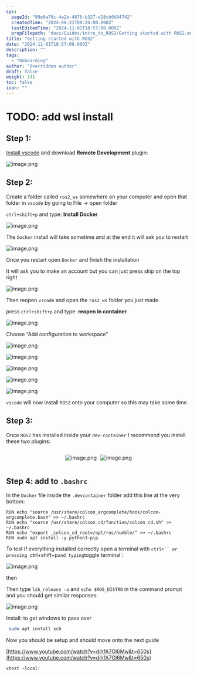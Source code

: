 ```yaml
---
sys:
  pageId: "89e0a78c-4e2b-4070-b327-d28cb0694742"
  createdTime: "2024-08-21T00:24:00.000Z"
  lastEditedTime: "2024-11-01T18:57:00.000Z"
  propFilepath: "docs/Guides/intro_to_ROS2/Getting started with ROS2.md"
title: "Getting started with ROS2"
date: "2024-11-01T18:57:00.000Z"
description: ""
tags:
  - "Onboarding"
author: "Overridden author"
draft: false
weight: 141
toc: false
icon: ""
---
```


# TODO: add wsl install

## Step 1:

[Install vscode](https://code.visualstudio.com/download) and download **Remote Development** plugin:

![image.png](https://prod-files-secure.s3.us-west-2.amazonaws.com/d518164a-d88e-44d1-a4ee-3adb3bd8bce0/efb52993-1881-4a40-b95e-6f020334f022/image.png?X-Amz-Algorithm=AWS4-HMAC-SHA256&X-Amz-Content-Sha256=UNSIGNED-PAYLOAD&X-Amz-Credential=ASIAZI2LB466XDJLPQIS%2F20250310%2Fus-west-2%2Fs3%2Faws4_request&X-Amz-Date=20250310T100814Z&X-Amz-Expires=3600&X-Amz-Security-Token=IQoJb3JpZ2luX2VjEEIaCXVzLXdlc3QtMiJIMEYCIQDd%2BIfn63itB5%2FHEApGo09S%2BTlenAihlSQeN9QM5ssgMgIhAPEUwVZW6m%2B02GkPfMPu7hHQXzSBWio1XFV6qNRBG5LaKogECIv%2F%2F%2F%2F%2F%2F%2F%2F%2F%2FwEQABoMNjM3NDIzMTgzODA1IgzUhpDvk6zifJ8F6kIq3AOxep2M5tfuBnc6ISucOPuWg2017Kpzglic6lqTyS7EQKRIqofeh3QNe8ljujwZ8pB0JpyrVgexYDa%2BCOeiASHYS8%2BXJu%2BN9%2BMhlI%2F8vJrqCzYDWY3%2B%2FU4SplUHLh8ELGmIFdTjs%2FDKGyr6mGNL132w30mVrzIg8Z7U7u6GjDO8Kr7kLB4oShvorr3QTn9imgL%2F2ix58J9FCgs64Osmpy26Sdr%2BTh4%2BnOvAsVYrz763IO17oss8RaGxcomnBiUJR3R2TbCYbK4ZEQakimHG2sD9JS%2BoZLoDlqwdv4ToTDiWwSG9fzuKGEVEbsTpMHzjFuFEOcvc%2FRhP32btXHhsVCAA%2FIvZNTDyoy6xSmGbPYmXeqd8Dz6dWBfL5ARBo3JPVVSQmy%2F6ur42Qco3ORAfU%2FDkAhnfu8YV47C2r5141HY6XqpQclfZ9JHDcv1pf2pzCGsmUy7pMlPW7s5pch2hpEGUApmHaj6dX7v%2BXuQPyRuPlNRpq8FxfcrnilDUeOZzVGjZdNuqUidToQICoXQDkwQqv9I%2Bjw0a8LszIwxTNasm2WfYHn8RAI5MO%2BZdcuNrPj%2FNJp9vZyqXJf6ZlbmwFcV7nvCxCeqN9dGvChTObpGdO8GgpBnFhnr6hcpIuDCE6rq%2BBjqkAT6ea9Glrpugk1l6eyZTzTuxPITc8ZCG7AtwXAMX%2ByhPZb04t30Vm3tIFw5KbQ1xsUxBJZ3qhezRepxvL%2FhIeSXU7K2V4VdKcODubq0kwz619Gt%2FkRA1KpQl%2BPDKiVh%2FVgGvog%2FXs2e40gMlo6SVfznr7lsCuofJSv823UoLDnMqhlMDt4KddP4HxVcb1Kz9JvYGlnBTcbC23fx2byr0V1BJp%2BuM&X-Amz-Signature=9cd87184c29bb418dd2e925d4b6644343c31dd88362eca6a1b27236cac4cac5b&X-Amz-SignedHeaders=host&x-id=GetObject)

## Step 2:

Create a folder called `ros2_ws` somewhere on your computer and open that folder in `vscode` by going to File → open folder 

`ctrl+shift+p` and type: **Install Docker**

![image.png](https://prod-files-secure.s3.us-west-2.amazonaws.com/d518164a-d88e-44d1-a4ee-3adb3bd8bce0/2269dc0e-1cd5-47ff-bceb-c04ad9b2eab0/image.png?X-Amz-Algorithm=AWS4-HMAC-SHA256&X-Amz-Content-Sha256=UNSIGNED-PAYLOAD&X-Amz-Credential=ASIAZI2LB466XDJLPQIS%2F20250310%2Fus-west-2%2Fs3%2Faws4_request&X-Amz-Date=20250310T100814Z&X-Amz-Expires=3600&X-Amz-Security-Token=IQoJb3JpZ2luX2VjEEIaCXVzLXdlc3QtMiJIMEYCIQDd%2BIfn63itB5%2FHEApGo09S%2BTlenAihlSQeN9QM5ssgMgIhAPEUwVZW6m%2B02GkPfMPu7hHQXzSBWio1XFV6qNRBG5LaKogECIv%2F%2F%2F%2F%2F%2F%2F%2F%2F%2FwEQABoMNjM3NDIzMTgzODA1IgzUhpDvk6zifJ8F6kIq3AOxep2M5tfuBnc6ISucOPuWg2017Kpzglic6lqTyS7EQKRIqofeh3QNe8ljujwZ8pB0JpyrVgexYDa%2BCOeiASHYS8%2BXJu%2BN9%2BMhlI%2F8vJrqCzYDWY3%2B%2FU4SplUHLh8ELGmIFdTjs%2FDKGyr6mGNL132w30mVrzIg8Z7U7u6GjDO8Kr7kLB4oShvorr3QTn9imgL%2F2ix58J9FCgs64Osmpy26Sdr%2BTh4%2BnOvAsVYrz763IO17oss8RaGxcomnBiUJR3R2TbCYbK4ZEQakimHG2sD9JS%2BoZLoDlqwdv4ToTDiWwSG9fzuKGEVEbsTpMHzjFuFEOcvc%2FRhP32btXHhsVCAA%2FIvZNTDyoy6xSmGbPYmXeqd8Dz6dWBfL5ARBo3JPVVSQmy%2F6ur42Qco3ORAfU%2FDkAhnfu8YV47C2r5141HY6XqpQclfZ9JHDcv1pf2pzCGsmUy7pMlPW7s5pch2hpEGUApmHaj6dX7v%2BXuQPyRuPlNRpq8FxfcrnilDUeOZzVGjZdNuqUidToQICoXQDkwQqv9I%2Bjw0a8LszIwxTNasm2WfYHn8RAI5MO%2BZdcuNrPj%2FNJp9vZyqXJf6ZlbmwFcV7nvCxCeqN9dGvChTObpGdO8GgpBnFhnr6hcpIuDCE6rq%2BBjqkAT6ea9Glrpugk1l6eyZTzTuxPITc8ZCG7AtwXAMX%2ByhPZb04t30Vm3tIFw5KbQ1xsUxBJZ3qhezRepxvL%2FhIeSXU7K2V4VdKcODubq0kwz619Gt%2FkRA1KpQl%2BPDKiVh%2FVgGvog%2FXs2e40gMlo6SVfznr7lsCuofJSv823UoLDnMqhlMDt4KddP4HxVcb1Kz9JvYGlnBTcbC23fx2byr0V1BJp%2BuM&X-Amz-Signature=88d26c3dcc9c88c05d4f456532eab1275f40792ec72f9fb4e6514b8c65685ff2&X-Amz-SignedHeaders=host&x-id=GetObject)

The `Docker` install will take sometime and at the end it will ask you to restart

![image.png](https://prod-files-secure.s3.us-west-2.amazonaws.com/d518164a-d88e-44d1-a4ee-3adb3bd8bce0/ed233f78-be33-4b1f-b89c-9c346c0e961e/image.png?X-Amz-Algorithm=AWS4-HMAC-SHA256&X-Amz-Content-Sha256=UNSIGNED-PAYLOAD&X-Amz-Credential=ASIAZI2LB466XDJLPQIS%2F20250310%2Fus-west-2%2Fs3%2Faws4_request&X-Amz-Date=20250310T100814Z&X-Amz-Expires=3600&X-Amz-Security-Token=IQoJb3JpZ2luX2VjEEIaCXVzLXdlc3QtMiJIMEYCIQDd%2BIfn63itB5%2FHEApGo09S%2BTlenAihlSQeN9QM5ssgMgIhAPEUwVZW6m%2B02GkPfMPu7hHQXzSBWio1XFV6qNRBG5LaKogECIv%2F%2F%2F%2F%2F%2F%2F%2F%2F%2FwEQABoMNjM3NDIzMTgzODA1IgzUhpDvk6zifJ8F6kIq3AOxep2M5tfuBnc6ISucOPuWg2017Kpzglic6lqTyS7EQKRIqofeh3QNe8ljujwZ8pB0JpyrVgexYDa%2BCOeiASHYS8%2BXJu%2BN9%2BMhlI%2F8vJrqCzYDWY3%2B%2FU4SplUHLh8ELGmIFdTjs%2FDKGyr6mGNL132w30mVrzIg8Z7U7u6GjDO8Kr7kLB4oShvorr3QTn9imgL%2F2ix58J9FCgs64Osmpy26Sdr%2BTh4%2BnOvAsVYrz763IO17oss8RaGxcomnBiUJR3R2TbCYbK4ZEQakimHG2sD9JS%2BoZLoDlqwdv4ToTDiWwSG9fzuKGEVEbsTpMHzjFuFEOcvc%2FRhP32btXHhsVCAA%2FIvZNTDyoy6xSmGbPYmXeqd8Dz6dWBfL5ARBo3JPVVSQmy%2F6ur42Qco3ORAfU%2FDkAhnfu8YV47C2r5141HY6XqpQclfZ9JHDcv1pf2pzCGsmUy7pMlPW7s5pch2hpEGUApmHaj6dX7v%2BXuQPyRuPlNRpq8FxfcrnilDUeOZzVGjZdNuqUidToQICoXQDkwQqv9I%2Bjw0a8LszIwxTNasm2WfYHn8RAI5MO%2BZdcuNrPj%2FNJp9vZyqXJf6ZlbmwFcV7nvCxCeqN9dGvChTObpGdO8GgpBnFhnr6hcpIuDCE6rq%2BBjqkAT6ea9Glrpugk1l6eyZTzTuxPITc8ZCG7AtwXAMX%2ByhPZb04t30Vm3tIFw5KbQ1xsUxBJZ3qhezRepxvL%2FhIeSXU7K2V4VdKcODubq0kwz619Gt%2FkRA1KpQl%2BPDKiVh%2FVgGvog%2FXs2e40gMlo6SVfznr7lsCuofJSv823UoLDnMqhlMDt4KddP4HxVcb1Kz9JvYGlnBTcbC23fx2byr0V1BJp%2BuM&X-Amz-Signature=1827e489f1983387636ad8c43dc9bce3d289d58cf792f04aed94dacf93c965d9&X-Amz-SignedHeaders=host&x-id=GetObject)

Once you restart open `Docker` and finish the installation

It will ask you to make an account but you can just press skip on the top right

![image.png](https://prod-files-secure.s3.us-west-2.amazonaws.com/d518164a-d88e-44d1-a4ee-3adb3bd8bce0/21010ad9-1659-4fd9-9f59-9932a09b2a3d/image.png?X-Amz-Algorithm=AWS4-HMAC-SHA256&X-Amz-Content-Sha256=UNSIGNED-PAYLOAD&X-Amz-Credential=ASIAZI2LB466XDJLPQIS%2F20250310%2Fus-west-2%2Fs3%2Faws4_request&X-Amz-Date=20250310T100814Z&X-Amz-Expires=3600&X-Amz-Security-Token=IQoJb3JpZ2luX2VjEEIaCXVzLXdlc3QtMiJIMEYCIQDd%2BIfn63itB5%2FHEApGo09S%2BTlenAihlSQeN9QM5ssgMgIhAPEUwVZW6m%2B02GkPfMPu7hHQXzSBWio1XFV6qNRBG5LaKogECIv%2F%2F%2F%2F%2F%2F%2F%2F%2F%2FwEQABoMNjM3NDIzMTgzODA1IgzUhpDvk6zifJ8F6kIq3AOxep2M5tfuBnc6ISucOPuWg2017Kpzglic6lqTyS7EQKRIqofeh3QNe8ljujwZ8pB0JpyrVgexYDa%2BCOeiASHYS8%2BXJu%2BN9%2BMhlI%2F8vJrqCzYDWY3%2B%2FU4SplUHLh8ELGmIFdTjs%2FDKGyr6mGNL132w30mVrzIg8Z7U7u6GjDO8Kr7kLB4oShvorr3QTn9imgL%2F2ix58J9FCgs64Osmpy26Sdr%2BTh4%2BnOvAsVYrz763IO17oss8RaGxcomnBiUJR3R2TbCYbK4ZEQakimHG2sD9JS%2BoZLoDlqwdv4ToTDiWwSG9fzuKGEVEbsTpMHzjFuFEOcvc%2FRhP32btXHhsVCAA%2FIvZNTDyoy6xSmGbPYmXeqd8Dz6dWBfL5ARBo3JPVVSQmy%2F6ur42Qco3ORAfU%2FDkAhnfu8YV47C2r5141HY6XqpQclfZ9JHDcv1pf2pzCGsmUy7pMlPW7s5pch2hpEGUApmHaj6dX7v%2BXuQPyRuPlNRpq8FxfcrnilDUeOZzVGjZdNuqUidToQICoXQDkwQqv9I%2Bjw0a8LszIwxTNasm2WfYHn8RAI5MO%2BZdcuNrPj%2FNJp9vZyqXJf6ZlbmwFcV7nvCxCeqN9dGvChTObpGdO8GgpBnFhnr6hcpIuDCE6rq%2BBjqkAT6ea9Glrpugk1l6eyZTzTuxPITc8ZCG7AtwXAMX%2ByhPZb04t30Vm3tIFw5KbQ1xsUxBJZ3qhezRepxvL%2FhIeSXU7K2V4VdKcODubq0kwz619Gt%2FkRA1KpQl%2BPDKiVh%2FVgGvog%2FXs2e40gMlo6SVfznr7lsCuofJSv823UoLDnMqhlMDt4KddP4HxVcb1Kz9JvYGlnBTcbC23fx2byr0V1BJp%2BuM&X-Amz-Signature=208015927c01e5b625c198dbae0769e6c22554a794b1e42d928b0bfd0a335388&X-Amz-SignedHeaders=host&x-id=GetObject)

Then reopen `vscode` and open the `ros2_ws` folder you just made

press `ctrl+shift+p` and type: **reopen in container**

![image.png](https://prod-files-secure.s3.us-west-2.amazonaws.com/d518164a-d88e-44d1-a4ee-3adb3bd8bce0/4e93b8c2-41ad-488c-8095-c74205196118/image.png?X-Amz-Algorithm=AWS4-HMAC-SHA256&X-Amz-Content-Sha256=UNSIGNED-PAYLOAD&X-Amz-Credential=ASIAZI2LB466XDJLPQIS%2F20250310%2Fus-west-2%2Fs3%2Faws4_request&X-Amz-Date=20250310T100814Z&X-Amz-Expires=3600&X-Amz-Security-Token=IQoJb3JpZ2luX2VjEEIaCXVzLXdlc3QtMiJIMEYCIQDd%2BIfn63itB5%2FHEApGo09S%2BTlenAihlSQeN9QM5ssgMgIhAPEUwVZW6m%2B02GkPfMPu7hHQXzSBWio1XFV6qNRBG5LaKogECIv%2F%2F%2F%2F%2F%2F%2F%2F%2F%2FwEQABoMNjM3NDIzMTgzODA1IgzUhpDvk6zifJ8F6kIq3AOxep2M5tfuBnc6ISucOPuWg2017Kpzglic6lqTyS7EQKRIqofeh3QNe8ljujwZ8pB0JpyrVgexYDa%2BCOeiASHYS8%2BXJu%2BN9%2BMhlI%2F8vJrqCzYDWY3%2B%2FU4SplUHLh8ELGmIFdTjs%2FDKGyr6mGNL132w30mVrzIg8Z7U7u6GjDO8Kr7kLB4oShvorr3QTn9imgL%2F2ix58J9FCgs64Osmpy26Sdr%2BTh4%2BnOvAsVYrz763IO17oss8RaGxcomnBiUJR3R2TbCYbK4ZEQakimHG2sD9JS%2BoZLoDlqwdv4ToTDiWwSG9fzuKGEVEbsTpMHzjFuFEOcvc%2FRhP32btXHhsVCAA%2FIvZNTDyoy6xSmGbPYmXeqd8Dz6dWBfL5ARBo3JPVVSQmy%2F6ur42Qco3ORAfU%2FDkAhnfu8YV47C2r5141HY6XqpQclfZ9JHDcv1pf2pzCGsmUy7pMlPW7s5pch2hpEGUApmHaj6dX7v%2BXuQPyRuPlNRpq8FxfcrnilDUeOZzVGjZdNuqUidToQICoXQDkwQqv9I%2Bjw0a8LszIwxTNasm2WfYHn8RAI5MO%2BZdcuNrPj%2FNJp9vZyqXJf6ZlbmwFcV7nvCxCeqN9dGvChTObpGdO8GgpBnFhnr6hcpIuDCE6rq%2BBjqkAT6ea9Glrpugk1l6eyZTzTuxPITc8ZCG7AtwXAMX%2ByhPZb04t30Vm3tIFw5KbQ1xsUxBJZ3qhezRepxvL%2FhIeSXU7K2V4VdKcODubq0kwz619Gt%2FkRA1KpQl%2BPDKiVh%2FVgGvog%2FXs2e40gMlo6SVfznr7lsCuofJSv823UoLDnMqhlMDt4KddP4HxVcb1Kz9JvYGlnBTcbC23fx2byr0V1BJp%2BuM&X-Amz-Signature=9836044890d47194b24b82321552a4419f97a85e0304656c39d480797eb74472&X-Amz-SignedHeaders=host&x-id=GetObject)

Choose “Add configuration to workspace”

![image.png](https://prod-files-secure.s3.us-west-2.amazonaws.com/d518164a-d88e-44d1-a4ee-3adb3bd8bce0/9560b282-5060-4989-ba37-97e7b2c22476/image.png?X-Amz-Algorithm=AWS4-HMAC-SHA256&X-Amz-Content-Sha256=UNSIGNED-PAYLOAD&X-Amz-Credential=ASIAZI2LB466XDJLPQIS%2F20250310%2Fus-west-2%2Fs3%2Faws4_request&X-Amz-Date=20250310T100814Z&X-Amz-Expires=3600&X-Amz-Security-Token=IQoJb3JpZ2luX2VjEEIaCXVzLXdlc3QtMiJIMEYCIQDd%2BIfn63itB5%2FHEApGo09S%2BTlenAihlSQeN9QM5ssgMgIhAPEUwVZW6m%2B02GkPfMPu7hHQXzSBWio1XFV6qNRBG5LaKogECIv%2F%2F%2F%2F%2F%2F%2F%2F%2F%2FwEQABoMNjM3NDIzMTgzODA1IgzUhpDvk6zifJ8F6kIq3AOxep2M5tfuBnc6ISucOPuWg2017Kpzglic6lqTyS7EQKRIqofeh3QNe8ljujwZ8pB0JpyrVgexYDa%2BCOeiASHYS8%2BXJu%2BN9%2BMhlI%2F8vJrqCzYDWY3%2B%2FU4SplUHLh8ELGmIFdTjs%2FDKGyr6mGNL132w30mVrzIg8Z7U7u6GjDO8Kr7kLB4oShvorr3QTn9imgL%2F2ix58J9FCgs64Osmpy26Sdr%2BTh4%2BnOvAsVYrz763IO17oss8RaGxcomnBiUJR3R2TbCYbK4ZEQakimHG2sD9JS%2BoZLoDlqwdv4ToTDiWwSG9fzuKGEVEbsTpMHzjFuFEOcvc%2FRhP32btXHhsVCAA%2FIvZNTDyoy6xSmGbPYmXeqd8Dz6dWBfL5ARBo3JPVVSQmy%2F6ur42Qco3ORAfU%2FDkAhnfu8YV47C2r5141HY6XqpQclfZ9JHDcv1pf2pzCGsmUy7pMlPW7s5pch2hpEGUApmHaj6dX7v%2BXuQPyRuPlNRpq8FxfcrnilDUeOZzVGjZdNuqUidToQICoXQDkwQqv9I%2Bjw0a8LszIwxTNasm2WfYHn8RAI5MO%2BZdcuNrPj%2FNJp9vZyqXJf6ZlbmwFcV7nvCxCeqN9dGvChTObpGdO8GgpBnFhnr6hcpIuDCE6rq%2BBjqkAT6ea9Glrpugk1l6eyZTzTuxPITc8ZCG7AtwXAMX%2ByhPZb04t30Vm3tIFw5KbQ1xsUxBJZ3qhezRepxvL%2FhIeSXU7K2V4VdKcODubq0kwz619Gt%2FkRA1KpQl%2BPDKiVh%2FVgGvog%2FXs2e40gMlo6SVfznr7lsCuofJSv823UoLDnMqhlMDt4KddP4HxVcb1Kz9JvYGlnBTcbC23fx2byr0V1BJp%2BuM&X-Amz-Signature=75ae986c34ddf231a07a29d3b77a86c2553a8b04123348e507a23675397bd06a&X-Amz-SignedHeaders=host&x-id=GetObject)

![image.png](https://prod-files-secure.s3.us-west-2.amazonaws.com/d518164a-d88e-44d1-a4ee-3adb3bd8bce0/2ee63f81-886b-48e8-a553-dc6e5eac99e4/image.png?X-Amz-Algorithm=AWS4-HMAC-SHA256&X-Amz-Content-Sha256=UNSIGNED-PAYLOAD&X-Amz-Credential=ASIAZI2LB466XDJLPQIS%2F20250310%2Fus-west-2%2Fs3%2Faws4_request&X-Amz-Date=20250310T100814Z&X-Amz-Expires=3600&X-Amz-Security-Token=IQoJb3JpZ2luX2VjEEIaCXVzLXdlc3QtMiJIMEYCIQDd%2BIfn63itB5%2FHEApGo09S%2BTlenAihlSQeN9QM5ssgMgIhAPEUwVZW6m%2B02GkPfMPu7hHQXzSBWio1XFV6qNRBG5LaKogECIv%2F%2F%2F%2F%2F%2F%2F%2F%2F%2FwEQABoMNjM3NDIzMTgzODA1IgzUhpDvk6zifJ8F6kIq3AOxep2M5tfuBnc6ISucOPuWg2017Kpzglic6lqTyS7EQKRIqofeh3QNe8ljujwZ8pB0JpyrVgexYDa%2BCOeiASHYS8%2BXJu%2BN9%2BMhlI%2F8vJrqCzYDWY3%2B%2FU4SplUHLh8ELGmIFdTjs%2FDKGyr6mGNL132w30mVrzIg8Z7U7u6GjDO8Kr7kLB4oShvorr3QTn9imgL%2F2ix58J9FCgs64Osmpy26Sdr%2BTh4%2BnOvAsVYrz763IO17oss8RaGxcomnBiUJR3R2TbCYbK4ZEQakimHG2sD9JS%2BoZLoDlqwdv4ToTDiWwSG9fzuKGEVEbsTpMHzjFuFEOcvc%2FRhP32btXHhsVCAA%2FIvZNTDyoy6xSmGbPYmXeqd8Dz6dWBfL5ARBo3JPVVSQmy%2F6ur42Qco3ORAfU%2FDkAhnfu8YV47C2r5141HY6XqpQclfZ9JHDcv1pf2pzCGsmUy7pMlPW7s5pch2hpEGUApmHaj6dX7v%2BXuQPyRuPlNRpq8FxfcrnilDUeOZzVGjZdNuqUidToQICoXQDkwQqv9I%2Bjw0a8LszIwxTNasm2WfYHn8RAI5MO%2BZdcuNrPj%2FNJp9vZyqXJf6ZlbmwFcV7nvCxCeqN9dGvChTObpGdO8GgpBnFhnr6hcpIuDCE6rq%2BBjqkAT6ea9Glrpugk1l6eyZTzTuxPITc8ZCG7AtwXAMX%2ByhPZb04t30Vm3tIFw5KbQ1xsUxBJZ3qhezRepxvL%2FhIeSXU7K2V4VdKcODubq0kwz619Gt%2FkRA1KpQl%2BPDKiVh%2FVgGvog%2FXs2e40gMlo6SVfznr7lsCuofJSv823UoLDnMqhlMDt4KddP4HxVcb1Kz9JvYGlnBTcbC23fx2byr0V1BJp%2BuM&X-Amz-Signature=e38b578686a0ca90ee371b05497748795c9d08893bd0b24d46713cda3a6537fe&X-Amz-SignedHeaders=host&x-id=GetObject)

![image.png](https://prod-files-secure.s3.us-west-2.amazonaws.com/d518164a-d88e-44d1-a4ee-3adb3bd8bce0/ae1580b2-b048-407e-aed9-b584224a7a04/image.png?X-Amz-Algorithm=AWS4-HMAC-SHA256&X-Amz-Content-Sha256=UNSIGNED-PAYLOAD&X-Amz-Credential=ASIAZI2LB466XDJLPQIS%2F20250310%2Fus-west-2%2Fs3%2Faws4_request&X-Amz-Date=20250310T100814Z&X-Amz-Expires=3600&X-Amz-Security-Token=IQoJb3JpZ2luX2VjEEIaCXVzLXdlc3QtMiJIMEYCIQDd%2BIfn63itB5%2FHEApGo09S%2BTlenAihlSQeN9QM5ssgMgIhAPEUwVZW6m%2B02GkPfMPu7hHQXzSBWio1XFV6qNRBG5LaKogECIv%2F%2F%2F%2F%2F%2F%2F%2F%2F%2FwEQABoMNjM3NDIzMTgzODA1IgzUhpDvk6zifJ8F6kIq3AOxep2M5tfuBnc6ISucOPuWg2017Kpzglic6lqTyS7EQKRIqofeh3QNe8ljujwZ8pB0JpyrVgexYDa%2BCOeiASHYS8%2BXJu%2BN9%2BMhlI%2F8vJrqCzYDWY3%2B%2FU4SplUHLh8ELGmIFdTjs%2FDKGyr6mGNL132w30mVrzIg8Z7U7u6GjDO8Kr7kLB4oShvorr3QTn9imgL%2F2ix58J9FCgs64Osmpy26Sdr%2BTh4%2BnOvAsVYrz763IO17oss8RaGxcomnBiUJR3R2TbCYbK4ZEQakimHG2sD9JS%2BoZLoDlqwdv4ToTDiWwSG9fzuKGEVEbsTpMHzjFuFEOcvc%2FRhP32btXHhsVCAA%2FIvZNTDyoy6xSmGbPYmXeqd8Dz6dWBfL5ARBo3JPVVSQmy%2F6ur42Qco3ORAfU%2FDkAhnfu8YV47C2r5141HY6XqpQclfZ9JHDcv1pf2pzCGsmUy7pMlPW7s5pch2hpEGUApmHaj6dX7v%2BXuQPyRuPlNRpq8FxfcrnilDUeOZzVGjZdNuqUidToQICoXQDkwQqv9I%2Bjw0a8LszIwxTNasm2WfYHn8RAI5MO%2BZdcuNrPj%2FNJp9vZyqXJf6ZlbmwFcV7nvCxCeqN9dGvChTObpGdO8GgpBnFhnr6hcpIuDCE6rq%2BBjqkAT6ea9Glrpugk1l6eyZTzTuxPITc8ZCG7AtwXAMX%2ByhPZb04t30Vm3tIFw5KbQ1xsUxBJZ3qhezRepxvL%2FhIeSXU7K2V4VdKcODubq0kwz619Gt%2FkRA1KpQl%2BPDKiVh%2FVgGvog%2FXs2e40gMlo6SVfznr7lsCuofJSv823UoLDnMqhlMDt4KddP4HxVcb1Kz9JvYGlnBTcbC23fx2byr0V1BJp%2BuM&X-Amz-Signature=37efde6032f2e697afd3e85d3024ad4ea5327543c16cc28b63f595c723125758&X-Amz-SignedHeaders=host&x-id=GetObject)

![image.png](https://prod-files-secure.s3.us-west-2.amazonaws.com/d518164a-d88e-44d1-a4ee-3adb3bd8bce0/53255b28-f75e-430f-b9e3-c0ac8577e42b/image.png?X-Amz-Algorithm=AWS4-HMAC-SHA256&X-Amz-Content-Sha256=UNSIGNED-PAYLOAD&X-Amz-Credential=ASIAZI2LB466XDJLPQIS%2F20250310%2Fus-west-2%2Fs3%2Faws4_request&X-Amz-Date=20250310T100814Z&X-Amz-Expires=3600&X-Amz-Security-Token=IQoJb3JpZ2luX2VjEEIaCXVzLXdlc3QtMiJIMEYCIQDd%2BIfn63itB5%2FHEApGo09S%2BTlenAihlSQeN9QM5ssgMgIhAPEUwVZW6m%2B02GkPfMPu7hHQXzSBWio1XFV6qNRBG5LaKogECIv%2F%2F%2F%2F%2F%2F%2F%2F%2F%2FwEQABoMNjM3NDIzMTgzODA1IgzUhpDvk6zifJ8F6kIq3AOxep2M5tfuBnc6ISucOPuWg2017Kpzglic6lqTyS7EQKRIqofeh3QNe8ljujwZ8pB0JpyrVgexYDa%2BCOeiASHYS8%2BXJu%2BN9%2BMhlI%2F8vJrqCzYDWY3%2B%2FU4SplUHLh8ELGmIFdTjs%2FDKGyr6mGNL132w30mVrzIg8Z7U7u6GjDO8Kr7kLB4oShvorr3QTn9imgL%2F2ix58J9FCgs64Osmpy26Sdr%2BTh4%2BnOvAsVYrz763IO17oss8RaGxcomnBiUJR3R2TbCYbK4ZEQakimHG2sD9JS%2BoZLoDlqwdv4ToTDiWwSG9fzuKGEVEbsTpMHzjFuFEOcvc%2FRhP32btXHhsVCAA%2FIvZNTDyoy6xSmGbPYmXeqd8Dz6dWBfL5ARBo3JPVVSQmy%2F6ur42Qco3ORAfU%2FDkAhnfu8YV47C2r5141HY6XqpQclfZ9JHDcv1pf2pzCGsmUy7pMlPW7s5pch2hpEGUApmHaj6dX7v%2BXuQPyRuPlNRpq8FxfcrnilDUeOZzVGjZdNuqUidToQICoXQDkwQqv9I%2Bjw0a8LszIwxTNasm2WfYHn8RAI5MO%2BZdcuNrPj%2FNJp9vZyqXJf6ZlbmwFcV7nvCxCeqN9dGvChTObpGdO8GgpBnFhnr6hcpIuDCE6rq%2BBjqkAT6ea9Glrpugk1l6eyZTzTuxPITc8ZCG7AtwXAMX%2ByhPZb04t30Vm3tIFw5KbQ1xsUxBJZ3qhezRepxvL%2FhIeSXU7K2V4VdKcODubq0kwz619Gt%2FkRA1KpQl%2BPDKiVh%2FVgGvog%2FXs2e40gMlo6SVfznr7lsCuofJSv823UoLDnMqhlMDt4KddP4HxVcb1Kz9JvYGlnBTcbC23fx2byr0V1BJp%2BuM&X-Amz-Signature=8b88cb82589300043db478c26d1e123b24c413e8252dec3fd4e0aeae0e670294&X-Amz-SignedHeaders=host&x-id=GetObject)

![image.png](https://prod-files-secure.s3.us-west-2.amazonaws.com/d518164a-d88e-44d1-a4ee-3adb3bd8bce0/7c562767-5af9-4ffb-97d1-327bcdf4ee00/image.png?X-Amz-Algorithm=AWS4-HMAC-SHA256&X-Amz-Content-Sha256=UNSIGNED-PAYLOAD&X-Amz-Credential=ASIAZI2LB466XDJLPQIS%2F20250310%2Fus-west-2%2Fs3%2Faws4_request&X-Amz-Date=20250310T100814Z&X-Amz-Expires=3600&X-Amz-Security-Token=IQoJb3JpZ2luX2VjEEIaCXVzLXdlc3QtMiJIMEYCIQDd%2BIfn63itB5%2FHEApGo09S%2BTlenAihlSQeN9QM5ssgMgIhAPEUwVZW6m%2B02GkPfMPu7hHQXzSBWio1XFV6qNRBG5LaKogECIv%2F%2F%2F%2F%2F%2F%2F%2F%2F%2FwEQABoMNjM3NDIzMTgzODA1IgzUhpDvk6zifJ8F6kIq3AOxep2M5tfuBnc6ISucOPuWg2017Kpzglic6lqTyS7EQKRIqofeh3QNe8ljujwZ8pB0JpyrVgexYDa%2BCOeiASHYS8%2BXJu%2BN9%2BMhlI%2F8vJrqCzYDWY3%2B%2FU4SplUHLh8ELGmIFdTjs%2FDKGyr6mGNL132w30mVrzIg8Z7U7u6GjDO8Kr7kLB4oShvorr3QTn9imgL%2F2ix58J9FCgs64Osmpy26Sdr%2BTh4%2BnOvAsVYrz763IO17oss8RaGxcomnBiUJR3R2TbCYbK4ZEQakimHG2sD9JS%2BoZLoDlqwdv4ToTDiWwSG9fzuKGEVEbsTpMHzjFuFEOcvc%2FRhP32btXHhsVCAA%2FIvZNTDyoy6xSmGbPYmXeqd8Dz6dWBfL5ARBo3JPVVSQmy%2F6ur42Qco3ORAfU%2FDkAhnfu8YV47C2r5141HY6XqpQclfZ9JHDcv1pf2pzCGsmUy7pMlPW7s5pch2hpEGUApmHaj6dX7v%2BXuQPyRuPlNRpq8FxfcrnilDUeOZzVGjZdNuqUidToQICoXQDkwQqv9I%2Bjw0a8LszIwxTNasm2WfYHn8RAI5MO%2BZdcuNrPj%2FNJp9vZyqXJf6ZlbmwFcV7nvCxCeqN9dGvChTObpGdO8GgpBnFhnr6hcpIuDCE6rq%2BBjqkAT6ea9Glrpugk1l6eyZTzTuxPITc8ZCG7AtwXAMX%2ByhPZb04t30Vm3tIFw5KbQ1xsUxBJZ3qhezRepxvL%2FhIeSXU7K2V4VdKcODubq0kwz619Gt%2FkRA1KpQl%2BPDKiVh%2FVgGvog%2FXs2e40gMlo6SVfznr7lsCuofJSv823UoLDnMqhlMDt4KddP4HxVcb1Kz9JvYGlnBTcbC23fx2byr0V1BJp%2BuM&X-Amz-Signature=f7de11f9b9c11a205357e834a8e7b6a645d524c9aaffbd11de2db22e37572db2&X-Amz-SignedHeaders=host&x-id=GetObject)

`vscode` will now install `ROS2` onto your computer so this may take some time.

## Step 3:

Once `ROS2` has installed inside your `dev-container` I recommend you install these two plugins:

<div style="display: flex;flex-direction: row; column-gap:10px; max-width: 630px;justify-content: center;">
<div>

![image.png](https://prod-files-secure.s3.us-west-2.amazonaws.com/d518164a-d88e-44d1-a4ee-3adb3bd8bce0/3fc3d550-5a54-4ba1-ba6b-faa01cdb7369/image.png?X-Amz-Algorithm=AWS4-HMAC-SHA256&X-Amz-Content-Sha256=UNSIGNED-PAYLOAD&X-Amz-Credential=ASIAZI2LB466ZVWBNLMH%2F20250310%2Fus-west-2%2Fs3%2Faws4_request&X-Amz-Date=20250310T100819Z&X-Amz-Expires=3600&X-Amz-Security-Token=IQoJb3JpZ2luX2VjEEIaCXVzLXdlc3QtMiJGMEQCIA35%2Bq78kZaSzogpi0UXWEolpcgO9i7Qh6tEVygdRxc8AiBIDgoyBYDqHOlcfEceGDF6bj5pSv%2BQM2C0XjYg1QytNiqIBAiL%2F%2F%2F%2F%2F%2F%2F%2F%2F%2F8BEAAaDDYzNzQyMzE4MzgwNSIMGxtXfua3lNPyzkfBKtwDCbY3y7Q88Wqr%2Bvz2jq5iHIltRLh%2FAYCJco7IV2UD1j6pUqTuK0FisOqJxnZdvEYvGsUDRRGN3Ruw3ZErTW5RaujkHJv3iuC46%2BZYseZO4v0S4%2Bq5qilWGbD1CWmy5btXNNB7PEG0WWdRoxsooYdzNg4F%2BvoypWgMtOfHcYTlOy876VZ7bil0b8p1KO9%2FtsMkai6biqhw5IHw5BiycWiEIzX9cl1RUOsuDyruO82oOyXFe1uql99hDVWiKvZxg0GABsXRCjwLxb2OzF9xi09fj1jn7vPJ1Ucrkvc8J297beSCyivoik0lJBLL4GhHvt12VVcGbuafHDJBwmi0e%2BLV0uowqplbf2v0vcXMysab3I0Z4Dh3xASbEz1h24DHj4kkAbvMxXx9qHqM1C2ANKHmY3KG4H9TqCO%2Bv%2Bjn7lUnymVLYk1MRFIKK5e4nxk4ldmR5Hhrd6m%2BXRStGpSvQvEXtkBUvoGgm52eb4eQBxSiAvfXnli%2BRkxfVqP6jiZoNMNs7tkO6vDvqq4Djrd%2FdHKb0FxzQAloQIFesMFASm75d2LJtDo9hkyeUN6conHA6v4AH5KCmqlHHbxhkW%2B%2BZiJcEnzjSbKO8b4CAzicH1p2ir0hK7X1yj3NxZqBfB4wx%2Bm6vgY6pgHF8DSCmQyHQcTZpK91JdYjSOWeDsGRvgK%2BoQhbfrR9r4VNDEJfQPzlXWn1MHSxk0fVvWFyGlrbiKL7Ep0QAmrZoLIoEW4mMEiNpcqRC%2BJ6kp1rtib7ymmq6xSaqJhGyVC59VuoNhTc%2BcunEEWN%2BpWT9EjgVMbuBjaveVebF%2BxYHSzeZkemqRyO0l30aanLA2lWmbcSYstRcK2XAWJBSoNWjMBfJTSF&X-Amz-Signature=5460da3e5e334b3f2a1137d2b59fff3451fe13d57e89849baf3123d09a0324af&X-Amz-SignedHeaders=host&x-id=GetObject)

</div>
<div>

![image.png](https://prod-files-secure.s3.us-west-2.amazonaws.com/d518164a-d88e-44d1-a4ee-3adb3bd8bce0/d994cc66-13c2-4093-a5a3-f84cf4601a82/image.png?X-Amz-Algorithm=AWS4-HMAC-SHA256&X-Amz-Content-Sha256=UNSIGNED-PAYLOAD&X-Amz-Credential=ASIAZI2LB466THUEXVOQ%2F20250310%2Fus-west-2%2Fs3%2Faws4_request&X-Amz-Date=20250310T100820Z&X-Amz-Expires=3600&X-Amz-Security-Token=IQoJb3JpZ2luX2VjEEIaCXVzLXdlc3QtMiJHMEUCIF1T2wZgfqdghEMmWx6CaqLkpUpIlGeKufgH0mfKBcSxAiEAqRDJFs8Ki56MrtnsjrpGnGCMG20FXQ7IwfsMH4B0wO0qiAQIi%2F%2F%2F%2F%2F%2F%2F%2F%2F%2F%2FARAAGgw2Mzc0MjMxODM4MDUiDC1j%2FDSGp97SYkdDQyrcAymxgGO3iWTmex85VvHv09WiZDkHNZGp857rB6tEw8j2oWe5xlKFzr9C57D%2BHA9ilO5ZfoqTRAkQgm%2FclIpgI%2BNj7tUs0jsoaee%2BBa%2BXotE6szN88BcT17yhpS0809Eg90TyRcPXPdmoF43qtZawXhQgTylJwLik6xlKbqFOT%2F%2BH0E2bP9cuWLYTsCH82Oi47sUfPMlXQiUdCoThgJG4h0yGxHdKfpsKF5fYVZ8PgWK1kMOhAmAcZo%2BhwMZ%2BF86LV4fpJ5wXgPhHUtJrCzWmOxfpAolQ2PUgFLUm0lf%2FwZJeKxVDE6FHZj1Zt%2FHa0vIe7jImwm8O82x1XI1TjH00ZnOhbx0eeyLn%2BNWvI5%2B8sonAj14%2BvFgXEwPeftLDFncCq4kgc7eyr%2FpM8g%2Bt1NhlnIkrZpjc4Ok0a9HIMOpbyAsKNJyS1VtZfnFCE5yIsuHNA1C4shF5aOlQDw13YwbjmYjdY%2FuID7yhwX4sujdN%2FdpLhgcvUsiZ8Rhg2dLCuPZz0b7wTy6eCWXN4c%2FStU0sVOVXkEJ6ybixYToCWNWyq9g%2B0lfnsz1UAdlsjecDZF2k%2Fos2Tm9Y8zRh0gnHf3uwdvKfa6g0lFXZJIDHNSPIGapLnmxgCCN%2F1qzlahQ%2BMIXqur4GOqUBKjgkzYkJ76pC8OaOX58jWfqKZPI%2Fg5l%2Fs%2FmyqapZGr8BBZT6glXOtiug1K4h1aOYeJNuzvqMNEfHRlt3K%2BY6osso6IJv77p1gLZZaHzg7n8GZOc9Itj9KRToXTe6KiaY00HtwlbArvPj4awzCVy%2FNjAUSEJkrOMinOR8fCwx51us2LT68H6rVSB9blq2THIl4WShBWAdUvnPCQJ9%2Fl5XGjwjYMYm&X-Amz-Signature=95958bca9eb94e70f4d6573f6e7a83a4fc5ec10165ebeeb01b2057b779dd50ee&X-Amz-SignedHeaders=host&x-id=GetObject)

</div>
</div>

## Step 4: add to `.bashrc`

In the `Docker` file inside the `.devcontainer` folder add this line at the very bottom: 

```docker
RUN echo "source /usr/share/colcon_argcomplete/hook/colcon-argcomplete.bash" >> ~/.bashrc
RUN echo "source /usr/share/colcon_cd/function/colcon_cd.sh" >> ~/.bashrc
RUN echo "export _colcon_cd_root=/opt/ros/humble/" >> ~/.bashrc
RUN sudo apt install -y python3-pip 
```

To test if everything installed correctly open a terminal with `ctrl+`` or pressing `ctrl+shift+p` and typing `toggle terminal`:

![image.png](https://prod-files-secure.s3.us-west-2.amazonaws.com/d518164a-d88e-44d1-a4ee-3adb3bd8bce0/6a4943d8-b04e-4c02-9a58-775f3384d1a5/image.png?X-Amz-Algorithm=AWS4-HMAC-SHA256&X-Amz-Content-Sha256=UNSIGNED-PAYLOAD&X-Amz-Credential=ASIAZI2LB466XDJLPQIS%2F20250310%2Fus-west-2%2Fs3%2Faws4_request&X-Amz-Date=20250310T100814Z&X-Amz-Expires=3600&X-Amz-Security-Token=IQoJb3JpZ2luX2VjEEIaCXVzLXdlc3QtMiJIMEYCIQDd%2BIfn63itB5%2FHEApGo09S%2BTlenAihlSQeN9QM5ssgMgIhAPEUwVZW6m%2B02GkPfMPu7hHQXzSBWio1XFV6qNRBG5LaKogECIv%2F%2F%2F%2F%2F%2F%2F%2F%2F%2FwEQABoMNjM3NDIzMTgzODA1IgzUhpDvk6zifJ8F6kIq3AOxep2M5tfuBnc6ISucOPuWg2017Kpzglic6lqTyS7EQKRIqofeh3QNe8ljujwZ8pB0JpyrVgexYDa%2BCOeiASHYS8%2BXJu%2BN9%2BMhlI%2F8vJrqCzYDWY3%2B%2FU4SplUHLh8ELGmIFdTjs%2FDKGyr6mGNL132w30mVrzIg8Z7U7u6GjDO8Kr7kLB4oShvorr3QTn9imgL%2F2ix58J9FCgs64Osmpy26Sdr%2BTh4%2BnOvAsVYrz763IO17oss8RaGxcomnBiUJR3R2TbCYbK4ZEQakimHG2sD9JS%2BoZLoDlqwdv4ToTDiWwSG9fzuKGEVEbsTpMHzjFuFEOcvc%2FRhP32btXHhsVCAA%2FIvZNTDyoy6xSmGbPYmXeqd8Dz6dWBfL5ARBo3JPVVSQmy%2F6ur42Qco3ORAfU%2FDkAhnfu8YV47C2r5141HY6XqpQclfZ9JHDcv1pf2pzCGsmUy7pMlPW7s5pch2hpEGUApmHaj6dX7v%2BXuQPyRuPlNRpq8FxfcrnilDUeOZzVGjZdNuqUidToQICoXQDkwQqv9I%2Bjw0a8LszIwxTNasm2WfYHn8RAI5MO%2BZdcuNrPj%2FNJp9vZyqXJf6ZlbmwFcV7nvCxCeqN9dGvChTObpGdO8GgpBnFhnr6hcpIuDCE6rq%2BBjqkAT6ea9Glrpugk1l6eyZTzTuxPITc8ZCG7AtwXAMX%2ByhPZb04t30Vm3tIFw5KbQ1xsUxBJZ3qhezRepxvL%2FhIeSXU7K2V4VdKcODubq0kwz619Gt%2FkRA1KpQl%2BPDKiVh%2FVgGvog%2FXs2e40gMlo6SVfznr7lsCuofJSv823UoLDnMqhlMDt4KddP4HxVcb1Kz9JvYGlnBTcbC23fx2byr0V1BJp%2BuM&X-Amz-Signature=81d788e6966eb8b4b03dea1b3e90c66c558fd1320b47287b86049f25cea97d91&X-Amz-SignedHeaders=host&x-id=GetObject)

then 

Then type `lsb_release -a` and `echo $ROS_DISTRO` in the command prompt and you should get similar responses:

![image.png](https://prod-files-secure.s3.us-west-2.amazonaws.com/d518164a-d88e-44d1-a4ee-3adb3bd8bce0/3e635dec-a805-4e85-8b9e-d000e5b71a4e/image.png?X-Amz-Algorithm=AWS4-HMAC-SHA256&X-Amz-Content-Sha256=UNSIGNED-PAYLOAD&X-Amz-Credential=ASIAZI2LB466XDJLPQIS%2F20250310%2Fus-west-2%2Fs3%2Faws4_request&X-Amz-Date=20250310T100814Z&X-Amz-Expires=3600&X-Amz-Security-Token=IQoJb3JpZ2luX2VjEEIaCXVzLXdlc3QtMiJIMEYCIQDd%2BIfn63itB5%2FHEApGo09S%2BTlenAihlSQeN9QM5ssgMgIhAPEUwVZW6m%2B02GkPfMPu7hHQXzSBWio1XFV6qNRBG5LaKogECIv%2F%2F%2F%2F%2F%2F%2F%2F%2F%2FwEQABoMNjM3NDIzMTgzODA1IgzUhpDvk6zifJ8F6kIq3AOxep2M5tfuBnc6ISucOPuWg2017Kpzglic6lqTyS7EQKRIqofeh3QNe8ljujwZ8pB0JpyrVgexYDa%2BCOeiASHYS8%2BXJu%2BN9%2BMhlI%2F8vJrqCzYDWY3%2B%2FU4SplUHLh8ELGmIFdTjs%2FDKGyr6mGNL132w30mVrzIg8Z7U7u6GjDO8Kr7kLB4oShvorr3QTn9imgL%2F2ix58J9FCgs64Osmpy26Sdr%2BTh4%2BnOvAsVYrz763IO17oss8RaGxcomnBiUJR3R2TbCYbK4ZEQakimHG2sD9JS%2BoZLoDlqwdv4ToTDiWwSG9fzuKGEVEbsTpMHzjFuFEOcvc%2FRhP32btXHhsVCAA%2FIvZNTDyoy6xSmGbPYmXeqd8Dz6dWBfL5ARBo3JPVVSQmy%2F6ur42Qco3ORAfU%2FDkAhnfu8YV47C2r5141HY6XqpQclfZ9JHDcv1pf2pzCGsmUy7pMlPW7s5pch2hpEGUApmHaj6dX7v%2BXuQPyRuPlNRpq8FxfcrnilDUeOZzVGjZdNuqUidToQICoXQDkwQqv9I%2Bjw0a8LszIwxTNasm2WfYHn8RAI5MO%2BZdcuNrPj%2FNJp9vZyqXJf6ZlbmwFcV7nvCxCeqN9dGvChTObpGdO8GgpBnFhnr6hcpIuDCE6rq%2BBjqkAT6ea9Glrpugk1l6eyZTzTuxPITc8ZCG7AtwXAMX%2ByhPZb04t30Vm3tIFw5KbQ1xsUxBJZ3qhezRepxvL%2FhIeSXU7K2V4VdKcODubq0kwz619Gt%2FkRA1KpQl%2BPDKiVh%2FVgGvog%2FXs2e40gMlo6SVfznr7lsCuofJSv823UoLDnMqhlMDt4KddP4HxVcb1Kz9JvYGlnBTcbC23fx2byr0V1BJp%2BuM&X-Amz-Signature=ee42b842726e854b3d3cd006ab34ba155b261d127ce4c495e97c69da50a46775&X-Amz-SignedHeaders=host&x-id=GetObject)

Install:  to get windows to pass over

```bash
 sudo apt install xcb
```

Now you should be setup and should move onto the next guide 

[https://www.youtube.com/watch?v=dihfA7Ol6Mw&t=650s](https://www.youtube.com/watch?v=dihfA7Ol6Mw&t=650s)

```python
xhost +local:
```
